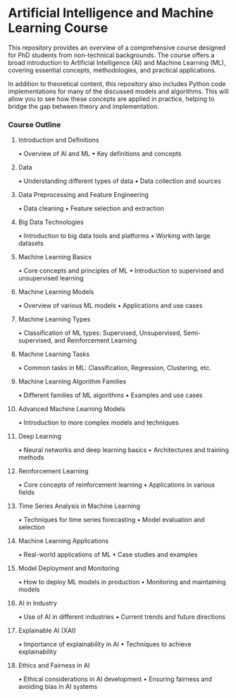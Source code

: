 # Artificial Intelligence and Machine Learning Course

This repository provides an overview of a comprehensive course designed for PhD students from non-technical backgrounds. The course offers a broad introduction to Artificial Intelligence (AI) and Machine Learning (ML), covering essential concepts, methodologies, and practical applications.

In addition to theoretical content, this repository also includes Python code implementations for many of the discussed models and algorithms. This will allow you to see how these concepts are applied in practice, helping to bridge the gap between theory and implementation.

### Course Outline

1. Introduction and Definitions

	•	Overview of AI and ML
	•	Key definitions and concepts

2. Data

	•	Understanding different types of data
	•	Data collection and sources

3. Data Preprocessing and Feature Engineering

	•	Data cleaning
	•	Feature selection and extraction

4. Big Data Technologies

	•	Introduction to big data tools and platforms
	•	Working with large datasets

5. Machine Learning Basics

	•	Core concepts and principles of ML
	•	Introduction to supervised and unsupervised learning

6. Machine Learning Models

	•	Overview of various ML models
	•	Applications and use cases

7. Machine Learning Types

	•	Classification of ML types: Supervised, Unsupervised, Semi-supervised, and Reinforcement Learning

8. Machine Learning Tasks

	•	Common tasks in ML: Classification, Regression, Clustering, etc.

9. Machine Learning Algorithm Families

	•	Different families of ML algorithms
	•	Examples and use cases

10. Advanced Machine Learning Models

	•	Introduction to more complex models and techniques

11. Deep Learning

	•	Neural networks and deep learning basics
	•	Architectures and training methods

12. Reinforcement Learning

	•	Core concepts of reinforcement learning
	•	Applications in various fields

13. Time Series Analysis in Machine Learning

	•	Techniques for time series forecasting
	•	Model evaluation and selection

14. Machine Learning Applications

	•	Real-world applications of ML
	•	Case studies and examples

15. Model Deployment and Monitoring

	•	How to deploy ML models in production
	•	Monitoring and maintaining models

16. AI in Industry

	•	Use of AI in different industries
	•	Current trends and future directions

17. Explainable AI (XAI)

	•	Importance of explainability in AI
	•	Techniques to achieve explainability

18. Ethics and Fairness in AI

	•	Ethical considerations in AI development
	•	Ensuring fairness and avoiding bias in AI systems